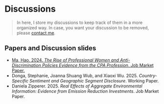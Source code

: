 # Discussions

> In here, I store my discussions to keep track of them in a more organized way. In case, you want your discussion to be removed, please [contact me](mailto:peter@rsm.nl).

## Papers and Discussion slides

- [Ma, Hao. 2024. _The Rise of Professional Women and Anti-Discrimination Policies Evidence from the CPA Profession_. Job Market Paper.](https://github.com/CasparDP/discussions/blob/main/Discussions/emerging_scholars_fs_oct_24.html)
- Donga, Stephanie, Joanna Shuang Wub, and Xiaoxi Wu. 2025. _Country-Specific Sentiment and Geographic Segment Disclosure_. Working Paper.
- Daniela Zipperer. 2025. _Real Effects of Aggregate Environmental Information: Evidence from Emission Reduction Investments_. Job Market Paper.
